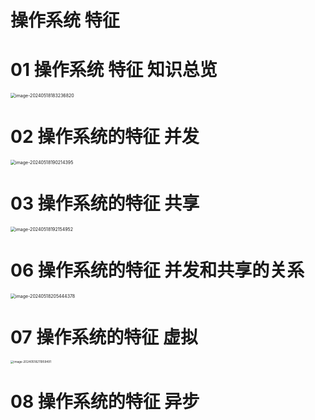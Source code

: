 # 操作系统 特征



# 01 操作系统 特征 知识总览

<img src="https://cvp.oss-cn-shanghai.aliyuncs.com/picgo/202405181832923.png" alt="image-20240518183236820" style="zoom:50%;" />



# 02 操作系统的特征 并发

<img src="https://cvp.oss-cn-shanghai.aliyuncs.com/picgo/202405181902605.png" alt="image-20240518190214395" style="zoom: 50%;" />



# 03 操作系统的特征 共享

<img src="https://cvp.oss-cn-shanghai.aliyuncs.com/picgo/202405181921147.png" alt="image-20240518192154952" style="zoom:50%;" />



# 06 操作系统的特征 并发和共享的关系

<img src="https://cvp.oss-cn-shanghai.aliyuncs.com/picgo/202405182054531.png" alt="image-20240518205444378" style="zoom:50%;" />



# 07 操作系统的特征 虚拟

<img src="https://cvp.oss-cn-shanghai.aliyuncs.com/picgo/202405182119819.png" alt="image-20240518211959491" style="zoom:33%;" />



# 08 操作系统的特征 异步

